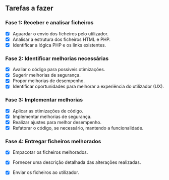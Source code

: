 ## Tarefas a fazer

### Fase 1: Receber e analisar ficheiros
- [x] Aguardar o envio dos ficheiros pelo utilizador.
- [x] Analisar a estrutura dos ficheiros HTML e PHP.
- [x] Identificar a lógica PHP e os links existentes.

### Fase 2: Identificar melhorias necessárias
- [x] Avaliar o código para possíveis otimizações.
- [x] Sugerir melhorias de segurança.
- [x] Propor melhorias de desempenho.
- [x] Identificar oportunidades para melhorar a experiência do utilizador (UX).

### Fase 3: Implementar melhorias
- [x] Aplicar as otimizações de código.
- [x] Implementar melhorias de segurança.
- [x] Realizar ajustes para melhor desempenho.
- [x] Refatorar o código, se necessário, mantendo a funcionalidade.

### Fase 4: Entregar ficheiros melhorados
- [x] Empacotar os ficheiros melhorados.
- [x] Fornecer uma descrição detalhada das alterações realizadas.
- [x] Enviar os ficheiros ao utilizador.

